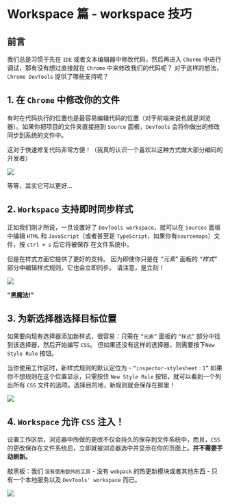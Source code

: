 # Workspace 篇 - workspace 技巧

## 前言

我们总是习惯于先在 `IDE` 或者文本编辑器中修改代码，然后再进入 `Chorme` 中进行调试，那有没有想过直接就在 `Chrome` 中来修改我们的代码呢？ 对于这样的想法，`Chrome DevTools` 提供了哪些支持呢？

## 1\. 在 `Chrome` 中修改你的文件

有时在代码执行的位置也是最容易编辑代码的位置（对于前端来说也就是浏览器）。如果你把项目的文件夹直接拖到 `Source` 面板，`DevTools` 会将你做出的修改同步到系统的文件中。

这对于快速修复代码非常方便！（我真的认识一个喜欢以这种方式做大部分编码的开发者）

![](https://user-gold-cdn.xitu.io/2018/12/29/167f5b37db4e23ac?w=1308&h=532&f=gif&s=4645166)

等等，其实它可以更好...

## 2\. `Workspace` 支持即时同步样式

正如我们刚才所说，一旦设置好了 `DevTools workspace`，就可以在 `Sources` 面板中编辑 `HTML` 和 `JavaScript`（或者甚至是 `TypeScript`，如果你有`sourcemaps`）文件，按 `ctrl + s` 后它将被保存 在文件系统中。

但是在样式方面它提供了更好的支持。 因为即使你只是在 _“元素”_ 面板的 _“样式”_ 部分中编辑样式规则，它也会立即同步。 请注意，是立刻！

![](https://user-gold-cdn.xitu.io/2018/12/29/167f5b37d2312b72?w=1308&h=532&f=gif&s=764910)

**"黑魔法!"**

## 3\. 为新选择器选择目标位置

如果要向现有选择器添加新样式，很容易：只需在 `“元素”` 面板的 `“样式”` 部分中找到该选择器，然后开始编写 `CSS`。 但如果还没有这样的选择器，则需要按下`New Style Rule` 按钮。

当你使用工作区时，新样式规则的默认定位为 - `“inspector-stylesheet：1”` 如果你不想规则在这个位置显示，只需按住 `New Style Rule` 按钮，就可以看到一个列出所有 `CSS` 文件的选项。选择目的地，新规则就会保存在那里！

![](https://user-gold-cdn.xitu.io/2018/12/28/167f3538987666fb?w=600&h=676&f=gif&s=1294087)

## 4\. `Workspace` 允许 `CSS` 注入！

设置工作区后，浏览器中所做的更改不仅会持久的保存到文件系统中，而且，`CSS` 的更改保存在文件系统后，立即就被浏览器选中并显示在你的页面上。**并不需要手动刷新。**

敲黑板：我们 `没有使用额外的工具` - 没有 `webpack` 的热更新模块或者其他东西 - 只有一个本地服务以及 `DevTools' workspace` 而已。

![](https://user-gold-cdn.xitu.io/2018/12/29/167f5b37d2051cca?w=1308&h=532&f=gif&s=554526)